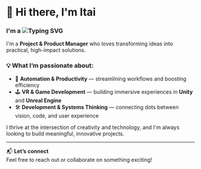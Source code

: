 

# 👋 Hi there, I'm Itai

### I'm a ![Typing SVG](https://readme-typing-svg.herokuapp.com?font=Fira+Code&duration=3000&pause=500&color=000000&center=false&vCenter=false&width=435&lines=Project+Manager;Product+Manager;VR+Developer;Unity+Enthusiast;Unreal+Explorer;Automation+Lover;Productivity+Nerd)

I'm a **Project & Product Manager** who loves transforming ideas into practical, high-impact solutions.

### 💡 What I’m passionate about:
- 🤖 **Automation & Productivity** — streamlining workflows and boosting efficiency
- 🕹️ **VR & Game Development** — building immersive experiences in **Unity** and **Unreal Engine**
- 🛠️ **Development & Systems Thinking** — connecting dots between vision, code, and user experience

I thrive at the intersection of creativity and technology, and I'm always looking to build meaningful, innovative projects.

---

📬 **Let’s connect**  
Feel free to reach out or collaborate on something exciting!

